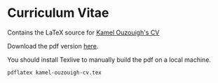 # Curriculum Vitae

Contains the LaTeX source for [Kamel Ouzouigh's CV](https://kouzouigh.github.io/cv)

Download the pdf version [here](https://kouzouigh.github.io/cv/kamel-ouzouigh-cv.pdf).

You should install Texlive to manually build the pdf on a local machine.

```sh
pdflatex kamel-ouzouigh-cv.tex
```